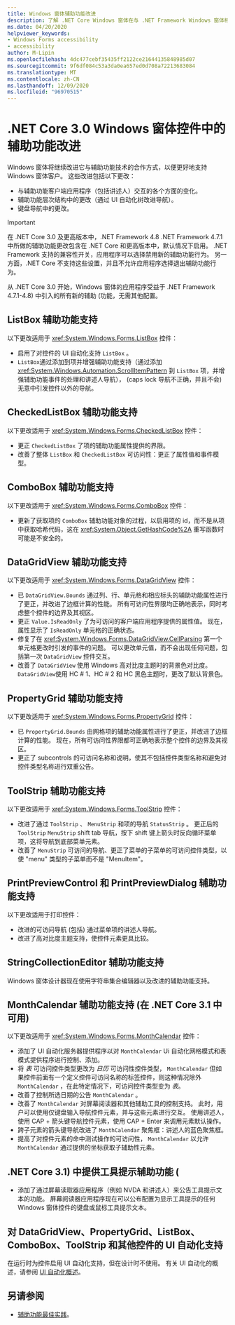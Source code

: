```yaml
---
title: Windows 窗体辅助功能改进
description: 了解 .NET Core Windows 窗体在与 .NET Framework Windows 窗体相比尝试改进辅助功能的方式。
ms.date: 04/20/2020
helpviewer_keywords:
- Windows Forms accessibility
- accessibility
author: M-Lipin
ms.openlocfilehash: 4dc477cebf35435ff2122ce21644135848985d07
ms.sourcegitcommit: 9f6df084c53a3da0ea657ed0d708a72213683084
ms.translationtype: MT
ms.contentlocale: zh-CN
ms.lasthandoff: 12/09/2020
ms.locfileid: "96970515"
---
```

# <a name="accessibility-improvements-in-windows-forms-controls-for-net-core-30"></a>.NET Core 3.0 Windows 窗体控件中的辅助功能改进

Windows 窗体将继续改进它与辅助功能技术的合作方式，以便更好地支持 Windows 窗体客户。 这些改进包括以下更改：

- 与辅助功能客户端应用程序（包括讲述人）交互的各个方面的变化。
- 辅助功能层次结构中的更改（通过 UI 自动化树改进导航）。
- 键盘导航中的更改。

> [!IMPORTANT]
> 在 .NET Core 3.0 及更高版本中，.NET Framework 4.8 .NET Framework 4.7.1 中所做的辅助功能更改包含在 .NET Core 和更高版本中，默认情况下启用。 .NET Framework 支持的兼容性开关，应用程序可以选择禁用新的辅助功能行为。 另一方面，.NET Core 不支持这些设置，并且不允许应用程序选择退出辅助功能行为。
  
从 .NET Core 3.0 开始，Windows 窗体的应用程序受益于 .NET Framework 4.7.1-4.8) 中引入的所有新的辅助 (功能，无需其他配置。

## <a name="listbox-accessibility-support"></a>ListBox 辅助功能支持

以下更改适用于 <xref:System.Windows.Forms.ListBox> 控件：

- 启用了对控件的 UI 自动化支持 `ListBox` 。
- `ListBox`通过添加到项并增强辅助功能支持（通过添加 <xref:System.Windows.Automation.ScrollItemPattern> 到 `ListBox` 项，并增强辅助功能事件的处理和讲述人导航）， (caps lock 导航不正确，并且不会) 无意中引发控件以外的导航。

## <a name="checkedlistbox-accessibility-support"></a>CheckedListBox 辅助功能支持

以下更改适用于 <xref:System.Windows.Forms.CheckedListBox> 控件：

- 更正 `CheckedListBox` 了项的辅助功能属性提供的界限。
- 改善了整体 `ListBox` 和 `CheckedListBox` 可访问性：更正了属性值和事件模型。

## <a name="combobox-accessibility-support"></a>ComboBox 辅助功能支持

以下更改适用于 <xref:System.Windows.Forms.ComboBox> 控件：

- 更新了获取项的 `ComboBox` 辅助功能对象的过程，以启用项的 id，而不是从项中获取哈希代码，这在 <xref:System.Object.GetHashCode%2A> 重写函数时可能是不安全的。

## <a name="datagridview-accessibility-support"></a>DataGridView 辅助功能支持

以下更改适用于 <xref:System.Windows.Forms.DataGridView> 控件：

- 已 `DataGridView.Bounds` 通过列、行、单元格和相应标头的辅助功能属性进行了更正，并改进了边框计算的性能。 所有可访问性界限均正确地表示，同时考虑整个控件的边界及其视区。
- 更正 `Value.IsReadOnly` 了为可访问的客户端应用程序提供的属性值。 现在，属性显示了 `IsReadOnly` 单元格的正确状态。
- 修复了在 <xref:System.Windows.Forms.DataGridView.CellParsing> 第一个单元格更改时引发的事件的问题。 可以更改单元值，而不会出现任何问题，包括第一次 `DataGridView` 控件交互。
- 改善了 `DataGridView` 使用 Windows 高对比度主题时的背景色对比度。 `DataGridView`使用 HC # 1、HC # 2 和 HC 黑色主题时，更改了默认背景色。

## <a name="propertygrid-accessibility-support"></a>PropertyGrid 辅助功能支持

以下更改适用于 <xref:System.Windows.Forms.PropertyGrid> 控件：

- 已 `PropertyGrid.Bounds` 由网格项的辅助功能属性进行了更正，并改进了边框计算的性能。 现在，所有可访问性界限都可正确地表示整个控件的边界及其视区。
- 更正了 subcontrols 的可访问名称和说明，使其不包括控件类型名称和避免对控件类型名称进行双重公告。

## <a name="toolstrip-accessibility-support"></a>ToolStrip 辅助功能支持

以下更改适用于 <xref:System.Windows.Forms.ToolStrip> 控件：

- 改进了通过 `ToolStrip` 、 `MenuStrip` 和项的导航 `StatusStrip` 。 更正后的 `ToolStrip` `MenuStrip` shift tab 导航，按下 shift 键上箭头时反向循环菜单项，这将导航到底部菜单元素。
- 改善了 `MenuStrip` 可访问的导航、更正了菜单的子菜单的可访问控件类型，以使 "menu" 类型的子菜单而不是 "MenuItem"。

## <a name="printpreviewcontrol-and-printpreviewdialog-accessibility-support"></a>PrintPreviewControl 和 PrintPreviewDialog 辅助功能支持

以下更改适用于打印控件：

- 改进的可访问导航 (包括) 通过菜单项的讲述人导航。
- 改进了高对比度主题支持，使控件元素更具比较。

## <a name="stringcollectioneditor-accessibility-support"></a>StringCollectionEditor 辅助功能支持

Windows 窗体设计器现在使用字符串集合编辑器以及改进的辅助功能支持。

## <a name="monthcalendar-accessibility-support-available-in-net-core-31"></a>MonthCalendar 辅助功能支持 (在 .NET Core 3.1 中可用) 

以下更改适用于 <xref:System.Windows.Forms.MonthCalendar> 控件：

- 添加了 UI 自动化服务器提供程序以对 `MonthCalendar` Ui 自动化网格模式和表模式提供程序进行控制、添加。
- 将 _表_ 可访问控件类型更改为 _日历_ 可访问性控件类型， `MonthCalendar` 但如果控件前面有一个定义控件可访问名称的标签控件，则这种情况除外 `MonthCalendar` ，在此特定情况下，可访问控件类型变为 _表_。
- 改善了控制所选日期的公告 `MonthCalendar` 。
- 改善了 `MonthCalendar` 对屏幕阅读器和其他辅助工具的控制支持。 此时，用户可以使用仅键盘输入导航控件元素，并与这些元素进行交互。 使用讲述人，使用 CAP + 箭头键导航控件元素，使用 CAP + Enter 来调用元素默认操作。
- 跨子元素的箭头键导航改进了 `MonthCalendar` 聚焦框：讲述人的蓝色聚焦框。
- 提高了对控件元素的命中测试操作的可访问性， `MonthCalendar` 以允许 `MonthCalendar` 通过提供的坐标获取子辅助性元素。

## <a name="tooltips-accessibility-available-in-net-core-31"></a>.NET Core 3.1) 中提供工具提示辅助功能 (

- 添加了通过屏幕读取器应用程序（例如 NVDA 和讲述人）来公告工具提示文本的功能。 屏幕阅读器应用程序现在可以公布配置为显示工具提示的任何 Windows 窗体控件的键盘或鼠标工具提示文本。

## <a name="ui-automation-support-for-datagridview-propertygrid-listbox-combobox-toolstrip-and-other-controls"></a>对 DataGridView、PropertyGrid、ListBox、ComboBox、ToolStrip 和其他控件的 UI 自动化支持

在运行时为控件启用 UI 自动化支持，但在设计时不使用。 有关 UI 自动化的概述，请参阅 [UI 自动化概述](/dotnet/framework/ui-automation/ui-automation-overview)。

## <a name="see-also"></a>另请参阅

- [辅助功能最佳实践](/dotnet/framework/ui-automation/accessibility-best-practices)。
